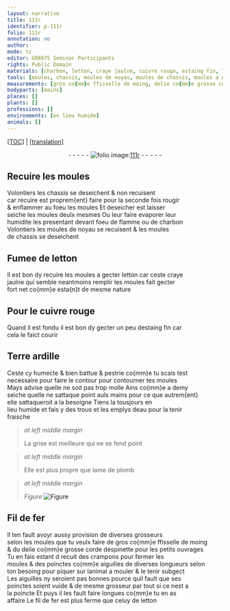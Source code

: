 ```yaml
---
layout: narrative
title: 111r
identifier: p-111r
folio: 111r
annotation: no
author:
mode: tc
editor: GR8975 Seminar Participants
rights: Public Domain
materials: [charbon, letton, craye jaulne, cuivre rouge, estaing fin, Terre ardille, eau, plomb, Fil de fer, fil de fer, celuy de letton]
tools: [moules, chassis, moules de noyau, moules de chassis, moules a gecter letton, mains, aiguilles]
measurements: [gros co{mm}e ffisselle de moing, delie co{mm}e grosse corde despinette pour les petits ouvrages]
bodyparts: [mains]
places: []
plants: []
professions: []
environments: [en lieu humide]
animals: []
---
```


<p><a href="{{ site.baseurl }}/diplomatic/" target="_blank">[TOC]</a> | <a href="{{ site.baseurl }}/texts/p-111r_tl/ target="_blank"">[translation]</a></p><div class="folio" align="center">- - - - - <a href="http://gallica.bnf.fr/ark:/12148/btv1b10500001g/f227.image" target="_blank"><img src="https://cu-mkp.github.io/2017-workshop-edition/assets/photo-icon.png" alt="folio image: " style="display:inline-block; margin-bottom:-3px;"/>111r</a> - - - - - </div>  
  

## Recuire les <span class="tl">moules</span>

 
Volontiers les <span class="tl">chassis</span> se deseichent & non recuisent<br/> car recuire est proprem{ent} faire <span class="del">pour la seconde fois</span> rougir<br/> & enflammer au foeu les <span class="tl">moules</span> Et deseicher est laisser<br/> seiche les <span class="tl">moules</span> deulx mesmes Ou leur faire evaporer leur<br/> humidite les presentant devant foeu de flamme ou de <span class="m">charbon</span><br/> Volontiers les <span class="tl">moules de noyau</span> se recuisent & les <span class="tl">moules<br/> de chassis</span> se deseichent
 
 
  

## Fumee de <span class="m">letton</span>

 
Il est bon dy recuire les <span class="tl">moules a gecter <span class="m">letton</span></span> car ceste <span class="m">craye<br/> jaulne</span> qui semble neantmoins remplir les <span class="tl">moules</span> fait gecter<br/> fort net co{mm}e esta{n}t de mesme nature
 
 
  

## Pour le <span class="m">cuivre rouge</span>

 
Quand il est fondu il est bon dy gecter un peu d<span class="m">estaing fin</span> car<br/> cela le faict courir
 
 
  

## <span class="m">Terre ardille</span>

 
Ceste cy humecte & bien battue & pestrie co{mm}e tu scais test<br/> necessaire pour faire le contour pour contourner tes <span class="tl">moules</span><br/> Mays advise quelle ne soit pas trop molle Ains co{mm}e a demy<br/> seiche quelle <span class="sn">ne sattaque point aulx <span class="tl"><span class="bp">mains</span></span></span> pour ce que autrem{ent}<br/> elle sattaqueroit a la besoigne Tiens la tousjours <span class="env">en<br/> lieu humide</span> et fais y des trous et les emplys d<span class="m">eau</span> pour la tenir<br/> fraische
 
> *at left middle margin*
> 
> 
>   La grise est meilleure qui ne se fend point
 
> *at left middle margin*
> 
> 
>   Elle est plus propre que lame de <span class="m">plomb</span>
 
> *at left middle margin*
> 
> 
>    
> *Figure*
> <a href="https://drive.google.com/open?id=0B9-oNrvWdlO5X085N09VejNheTQ" target="_blank"><img src="https://cu-mkp.github.io/GR8975-edition/assets/photo-icon.png" alt="Figure" style="display:inline-block; margin-bottom:-3px;"/></a>
 
 
 
  

## <span class="m">Fil de fer</span>

 
Il ten fault avoyr aussy provision de diverses grosseurs<br/> selon les <span class="tl">moules</span> que tu veulx faire de <span class="ms">gros co{mm}e ffisselle de moing</span><br/> & du <span class="ms">delie co{mm}e grosse corde d<span class="mu">espinette</span> pour les petits ouvrages</span><br/> Tu en fais estant <span class="del">d</span> recuit des crampons pour fermer les<br/> <span class="tl">moules</span> & des poinctes co{mm}e aiguilles de diverses longueurs selon<br/> ton besoing pour piquer sur lanimal a mouler & le tenir subgect<br/> Les <span class="tl">aiguilles</span> ny seroient pas bonnes pource quil fault que ses<br/> poinctes soient vuide & de mesme grosseur par tout si ce nest a<br/> la poincte Et puys il les fault faire longues co{mm}e tu en as<br/> affaire Le <span class="m">fil de fer</span> est plus ferme que <span class="m">celuy de letton</span>
 
